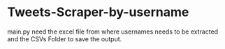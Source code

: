 # Tweets-Scraper-by-username
main.py need the excel file from where usernames needs to be extracted and the CSVs Folder to save the output.

